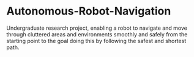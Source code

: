 # Autonomous-Robot-Navigation

Undergraduate research project, enabling a robot to navigate and move through cluttered areas and environments smoothly 
and safely from the starting point to the goal doing this by following the safest and shortest path.
